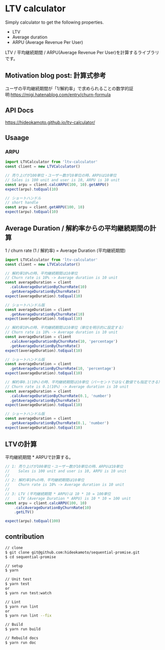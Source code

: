 # LTV calculator

Simply calculator to get the following properties.

- LTV
- Average duration
- ARPU (Average Revenue Per User)

LTV / 平均継続期間 / ARPU(Average Revenue Per User)を計算するライブラリです。

## Motivation blog post: 計算式参考

ユーザの平均継続期間が「1/解約率」で求められることの数学的証明:https://migi.hatenablog.com/entry/churn-formula

## API Docs
https://hideokamoto.github.io/ltv-calculator/

## Usaage
### ARPU

```typescript
import LTVCalculator from 'ltv-calculator'
const client = new LTVCalculator()

// 売り上げが100単位・ユーザー数が10単位の時、ARPUは10単位
// Sales is 100 unit and user is 10, ARPU is 10 unit
const arpu = client.calcARPU(100, 10).getARPU()
expect(arpu).toEqual(10)

// ショートハンドル
// short handle
const arpu = client.getARPU(100, 10)
expect(arpu).toEqual(10)
```

## Average Duration / 解約率からの平均継続期間の計算

1 / churn rate (1 / 解約率) = Average Duration (平均継続期間)

```typescript
import LTVCalculator from 'ltv-calculator'
const client = new LTVCalculator()

// 解約率10%の時、平均継続期間は10単位 
// Churn rate is 10% -> Average duration is 10 unit
const averageDuration = client
  .calcAverageDurationByChurnRate(10)
  .getAverageDurationByChurnRate()
expect(averageDuration).toEqual(10)

// ショートハンドル版
const averageDuration = client
  .getAverageDurationByChurnRate(10)
expect(averageDuration).toEqual(10)

// 解約率10%の時、平均継続期間は10単位（単位を明示的に設定する）
// Churn rate is 10% -> Average duration is 10 unit
const averageDuration = client
  .calcAverageDurationByChurnRate(10, 'percentage')
  .getAverageDurationByChurnRate()
expect(averageDuration).toEqual(10)

// ショートハンドル版
const averageDuration = client
  .getAverageDurationByChurnRate(10, 'percentage')
expect(averageDuration).toEqual(10)

// 解約率0.1(10%)の時、平均継続期間は10単位（パーセントではなく数値でも指定できる）
// Churn rate is 0.1(10%) -> Average duration is 10 unit
const averageDuration = client
  .calcAverageDurationByChurnRate(0.1, 'number')
  .getAverageDurationByChurnRate()
expect(averageDuration).toEqual(10)

// ショートハンドル版
const averageDuration = client
  .getAverageDurationByChurnRate(0.1, 'number')
expect(averageDuration).toEqual(10)
```

## LTVの計算

平均継続期間 * ARPUで計算する。

```typescript
// 1: 売り上げが100単位・ユーザー数が10単位の時、ARPUは10単位
//    Sales is 100 unit and user is 10, ARPU is 10 unit
//
// 2: 解約率10%の時、平均継続期間は10単位 
//    Churn rate is 10% -> Average duration is 10 unit
//
// 3: LTV (平均継続期間 * ARPU)は 10 * 10 = 100単位
//    LTV (Average Duration * ARPU) is 10 * 10 = 100 unit
const arpu = client.calcARPU(100, 10)
    .calcAverageDurationByChurnRate(10)
    .getLTV()

expect(arpu).toEqual(100)
```

## contribution

```bash
// clone
$ git clone git@github.com:hideokamoto/sequential-promise.git
$ cd sequential-promise

// setup
$ yarn

// Unit test
$ yarn test
or
$ yarn run test:watch

// Lint
$ yarn run lint
or
$ yarn run lint --fix

// Build
$ yarn run build

// Rebuild docs
$ yarn run doc
```